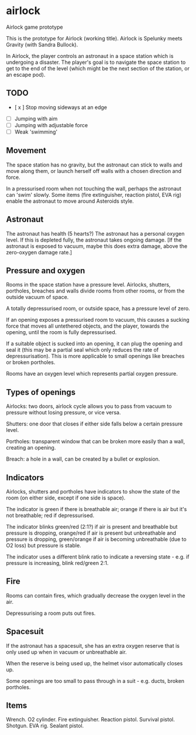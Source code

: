 # airlock
Airlock game prototype

This is the prototype for Airlock (working title). Airlock is Spelunky meets Gravity (with Sandra Bullock).

In Airlock, the player controls an astronaut in a space station which is undergoing a disaster. The player's goal is to 
navigate the space station to get to the end of the level (which might be the next section of the station, or an escape pod).

## TODO

- [ x ] Stop moving sideways at an edge
- [ ] Jumping with aim
- [ ] Jumping with adjustable force
- [ ] Weak 'swimming'

## Movement

The space station has no gravity, but the astronaut can stick to walls and move along them, or launch herself off walls with a chosen
direction and force.

In a pressurised room when not touching the wall, perhaps the astronaut can 'swim' slowly. Some items (fire extinguisher, 
reaction pistol, EVA rig) enable the astronaut to move around Asteroids style.

## Astronaut

The astronaut has health (5 hearts?)
The astronaut has a personal oxygen level. If this is depleted fully, the astronaut takes ongoing damage.
[If the astronaut is exposed to vacuum, maybe this does extra damage, above the zero-oxygen damage rate.]

## Pressure and oxygen

Rooms in the space station have a pressure level. Airlocks, shutters, portholes, breaches
and walls divide rooms from other rooms, or from the outside vacuum of space. 

A totally depressurised room, or outside space, has a pressure level of zero.

If an opening exposes a pressurised room to vacuum, this causes a sucking force that moves all untethered objects,
and the player, towards the opening, until the room is fully depressurised.

If a suitable object is sucked into an opening, it can plug the opening and seal it (this may be a partial seal which only
reduces the rate of depressurisation). 
This is more applicable to small openings like breaches or broken portholes.

Rooms have an oxygen level which represents partial oxygen pressure. 

## Types of openings

Airlocks: two doors, airlock cycle allows you to pass from vacuum to pressure without losing pressure, or vice versa. 

Shutters: one door that closes if either side falls below a certain pressure level.

Portholes: transparent window that can be broken more easily than a wall, creating an opening.

Breach: a hole in a wall, can be created by a bullet or explosion.

## Indicators

Airlocks, shutters and portholes have indicators to show the state of the room (on either side, except if one side is space).

The indicator is green if there is breathable air; orange if there is air but it's not breathable; red if depressurised.

The indicator blinks green/red (2:1?) if air is present and breathable but pressure is dropping, orange/red if air is present but unbreathable
and pressure is dropping, green/orange if air is becoming unbreathable (due to O2 loss) but pressure is stable.

The indicator uses a different blink ratio to indicate a reversing state - e.g. if pressure is increasing, blink red/green 2:1.

## Fire

Rooms can contain fires, which gradually decrease the oxygen level in the air.

Depressurising a room puts out fires.

## Spacesuit

If the astronaut has a spacesuit, she has an extra oxygen reserve that is only used up when in vacuum or unbreathable air.

When the reserve is being used up, the helmet visor automatically closes up.

Some openings are too small to pass through in a suit - e.g. ducts, broken portholes.

## Items

Wrench.
O2 cylinder.
Fire extinguisher.
Reaction pistol.
Survival pistol.
Shotgun.
EVA rig.
Sealant pistol.
